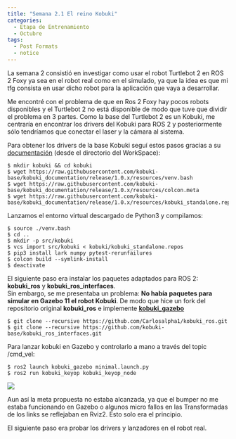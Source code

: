 ```yaml
---
title: "Semana 2.1 El reino Kobuki"
categories:
  - Etapa de Entrenamiento
  - Octubre
tags:
  - Post Formats
  - notice
---
```


La semana 2 consistió en investigar como usar el robot Turtlebot 2 en ROS 2 Foxy ya sea en el robot real como en el simulado, ya que la idea es que mi tfg consista en usar dicho robot para la aplicación que vaya a desarrollar.

Me encontré con el problema de que en Ros 2 Foxy hay pocos robots disponibles y el Turtlebot 2 no está disponible de modo que tuve que dividir el problema en 3 partes. Como la base del Turtlebot 2 es un Kobuki, me centraría en encontrar los drivers del Kobuki para ROS 2 y posteriormente sólo tendríamos que conectar el laser y la cámara al sistema.

Para obtener los drivers de la base Kobuki seguí estos pasos gracias a su [documentación](https://kobuki.readthedocs.io/en/release-1.0.x/about.html) (desde el directorio del WorkSpace):
~~~
$ mkdir kobuki && cd kobuki
$ wget https://raw.githubusercontent.com/kobuki-base/kobuki_documentation/release/1.0.x/resources/venv.bash
$ wget https://raw.githubusercontent.com/kobuki-base/kobuki_documentation/release/1.0.x/resources/colcon.meta
$ wget https://raw.githubusercontent.com/kobuki-base/kobuki_documentation/release/1.0.x/resources/kobuki_standalone.repos
~~~

Lanzamos el entorno virtual descargado de Python3 y compilamos:
~~~
$ source ./venv.bash
$ cd ..
$ mkdir -p src/kobuki
$ vcs import src/kobuki < kobuki/kobuki_standalone.repos
$ pip3 install lark numpy pytest-rerunfailures
$ colcon build --symlink-install
$ deactivate
~~~

El siguiente paso era instalar los paquetes adaptados para ROS 2: **kobuki_ros** y **kobuki_ros_interfaces**.  
Sin embargo, se me presentaba un problema: **No había paquetes para simular en Gazebo 11 el robot Kobuki**. De modo que hice un fork del repositorio original **kobuki_ros** e implemente [**kobuki_gazebo**](https://github.com/Carlosalpha1/kobuki_ros)

~~~
$ git clone --recursive https://github.com/Carlosalpha1/kobuki_ros.git
$ git clone --recursive https://github.com/kobuki-base/kobuki_ros_interfaces.git
~~~

Para lanzar kobuki en Gazebo y controlarlo a mano a través del topic /cmd_vel:
~~~
$ ros2 launch kobuki_gazebo minimal.launch.py
$ ros2 run kobuki_keyop kobuki_keyop_node
~~~

![](/images/kobuki_gazebo.png)  

Aun así la meta propuesta no estaba alcanzada, ya que el bumper no me estaba funcionando en Gazebo o algunos micro fallos en las Transformadas de los links se reflejaban en Rviz2. Esto solo era el principio.

El siguiente paso era probar los drivers y lanzadores en el robot real.
